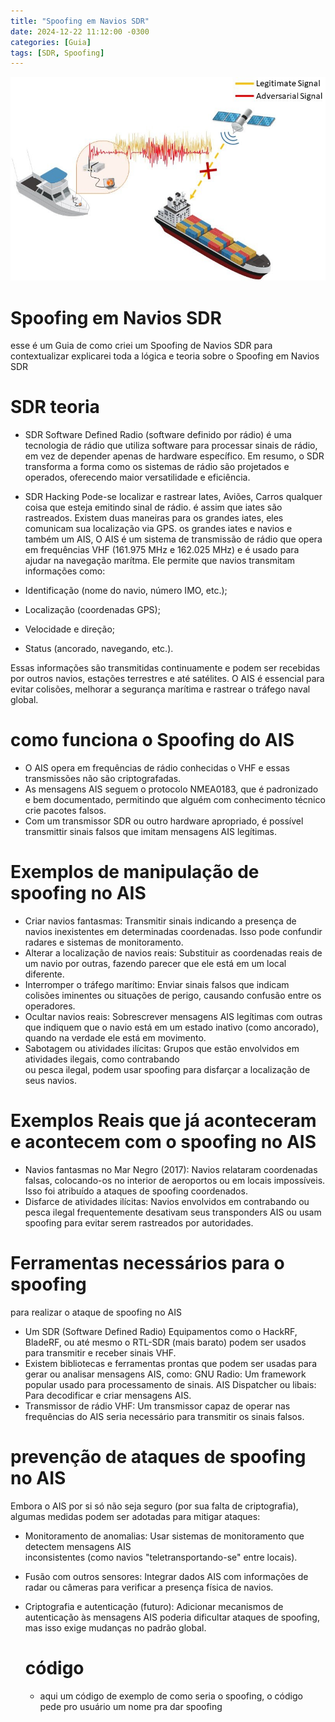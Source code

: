 ```yaml
---
title: "Spoofing em Navios SDR"
date: 2024-12-22 11:12:00 -0300
categories: [Guia]
tags: [SDR, Spoofing]
---
```


![imagem](https://raw.githubusercontent.com/Mach1nee/Mach1nee.github.io/refs/heads/main/imagens/spoofing-vessels.jpg)

# Spoofing em Navios SDR

esse é um Guia de como criei um Spoofing de Navios SDR
para contextualizar explicarei toda a lógica e teoria sobre o Spoofing em Navios SDR

# SDR teoria
* SDR Software Defined Radio (software definido por rádio)
é uma tecnologia de rádio que utiliza software para processar sinais de rádio,
em vez de depender apenas de hardware específico. Em resumo, o SDR transforma a forma
como os sistemas de rádio são projetados e operados, oferecendo maior versatilidade e eficiência.

* SDR Hacking
  Pode-se localizar e rastrear Iates, Aviões, Carros qualquer coisa 
  que 
  esteja emitindo sinal de rádio.
  é assim que iates são rastreados. Existem duas maneiras para os 
  grandes iates, eles comunicam sua localização via GPS. os grandes 
  iates e navios e também um AIS, O AIS é um sistema de transmissão de 
  rádio que opera em frequências VHF (161.975 MHz e 162.025 MHz) e é 
  usado para ajudar na navegação marítma. Ele permite que navios 
  transmitam informações como:
* Identificação (nome do navio, número IMO, etc.);
* Localização (coordenadas GPS);
* Velocidade e direção;
* Status (ancorado, navegando, etc.).

Essas informações são transmitidas continuamente e podem ser recebidas por outros navios, estações terrestres e até satélites. O AIS é essencial para evitar colisões, melhorar a segurança marítima e rastrear o tráfego naval global. 

# como funciona o Spoofing do AIS
* O AIS opera em frequências de rádio conhecidas o VHF e essas
  transmissões não são criptografadas.
* As mensagens AIS seguem o protocolo NMEA0183, que é padronizado e bem 
  documentado, permitindo que alguém com conhecimento técnico crie 
  pacotes falsos.
* Com um transmissor SDR ou outro hardware apropriado, é possível 
  transmittir sinais falsos que imitam mensagens AIS legítimas.

# Exemplos de manipulação de spoofing no AIS
* Criar navios fantasmas:
  Transmitir sinais indicando a presença de navios inexistentes em 
  determinadas coordenadas. Isso pode confundir radares e sistemas de 
  monitoramento.
* Alterar a localização de navios reais:
  Substituir as coordenadas reais de um navio por outras, fazendo 
  parecer que ele está em um local diferente.
* Interromper o tráfego marítimo:
  Enviar sinais falsos que indicam colisões iminentes ou situações de 
  perigo, causando confusão entre os operadores.
* Ocultar navios reais:
  Sobrescrever mensagens AIS legítimas com outras que indiquem que o 
  navio está em um estado inativo (como ancorado), quando na verdade 
  ele está em movimento.
* Sabotagem ou atividades ilícitas:
  Grupos que estão envolvidos em atividades ilegais, como contrabando   
  ou pesca ilegal, podem usar spoofing para disfarçar a localização de 
  seus navios.

# Exemplos Reais que já aconteceram e acontecem com o spoofing no AIS
* Navios fantasmas no Mar Negro (2017):
  Navios relataram coordenadas falsas, colocando-os no interior de 
  aeroportos ou em locais impossíveis. Isso foi atribuído a ataques de 
  spoofing coordenados.
* Disfarce de atividades ilícitas:
  Navios envolvidos em contrabando ou pesca ilegal frequentemente 
  desativam seus transponders AIS ou usam spoofing para evitar serem 
  rastreados por autoridades.

# Ferramentas necessários para o spoofing
para realizar o ataque de spoofing no AIS
* Um SDR (Software Defined Radio)
  Equipamentos como o HackRF, BladeRF, ou até mesmo o RTL-SDR (mais 
  barato) podem ser usados para transmitir e receber sinais VHF.
* Existem bibliotecas e ferramentas prontas que podem ser usadas para 
  gerar ou analisar mensagens AIS, como:
  GNU Radio: Um framework popular usado para processamento de sinais.
  AIS Dispatcher ou libais: Para decodificar e criar mensagens AIS.
* Transmissor de rádio VHF:
  Um transmissor capaz de operar nas frequências do AIS seria 
  necessário para transmitir os sinais falsos.

# prevenção de ataques de spoofing no AIS
Embora o AIS por si só não seja seguro (por sua falta de criptografia), algumas medidas podem ser adotadas para mitigar ataques:

* Monitoramento de anomalias:
  Usar sistemas de monitoramento que detectem mensagens AIS         
  inconsistentes (como navios "teletransportando-se" entre locais).
* Fusão com outros sensores:
  Integrar dados AIS com informações de radar ou câmeras para verificar 
  a presença física de navios.
* Criptografia e autenticação (futuro):
  Adicionar mecanismos de autenticação às mensagens AIS poderia 
  dificultar ataques de spoofing, mas isso exige mudanças no padrão 
  global.

  # código
  * aqui um código de exemplo de como seria o spoofing, o código pede pro usuário um nome pra dar spoofing
   
